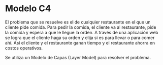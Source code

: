 # Modelo C4


El problema que se resuelve es el de cualquier restaurante en el que un cliente pide comida. Para pedir la comida, el cliente va al restaurante, pide la comida y espera a que le llegue la orden. 
A través de una aplicación web se logra que el cliente haga su orden y elija si es para llevar o para comer ahí. Así el cliente y el restaurante ganan tiempo y el restaurante ahorra en costos operativos. 


Se utiliza un Modelo de Capas (Layer Model) para resolver el problema. 
